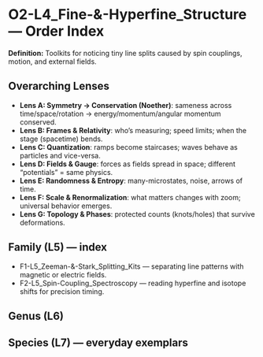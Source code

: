 # O2-L4_Fine-&-Hyperfine_Structure — Order Index
**Definition:** Toolkits for noticing tiny line splits caused by spin couplings, motion, and external fields.
## Overarching Lenses

- **Lens A: Symmetry -> Conservation (Noether)**: sameness across time/space/rotation → energy/momentum/angular momentum conserved.
- **Lens B: Frames & Relativity**: who’s measuring; speed limits; when the stage (spacetime) bends.
- **Lens C: Quantization**: ramps become staircases; waves behave as particles and vice-versa.
- **Lens D: Fields & Gauge**: forces as fields spread in space; different “potentials” = same physics.
- **Lens E: Randomness & Entropy**: many-microstates, noise, arrows of time.
- **Lens F: Scale & Renormalization**: what matters changes with zoom; universal behavior emerges.
- **Lens G: Topology & Phases**: protected counts (knots/holes) that survive deformations.

## Family (L5) — index
- F1-L5_Zeeman-&-Stark_Splitting_Kits — separating line patterns with magnetic or electric fields.
- F2-L5_Spin-Coupling_Spectroscopy — reading hyperfine and isotope shifts for precision timing.
## Genus (L6)
## Species (L7) — everyday exemplars
